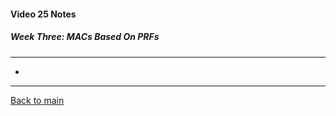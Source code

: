 #### Video 25 Notes

##### Week Three: MACs Based On PRFs
---
- 

---

[Back to main](https://github.com/rot0xd/Coursera/blob/master/Cryptography/I/README.md)


